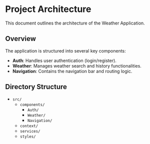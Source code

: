 # Project Architecture

This document outlines the architecture of the Weather Application.

## Overview

The application is structured into several key components:

- **Auth**: Handles user authentication (login/register).
- **Weather**: Manages weather search and history functionalities.
- **Navigation**: Contains the navigation bar and routing logic.

## Directory Structure

- `src/`
  - `components/`
    - `Auth/`
    - `Weather/`
    - `Navigation/`
  - `context/`
  - `services/`
  - `styles/`